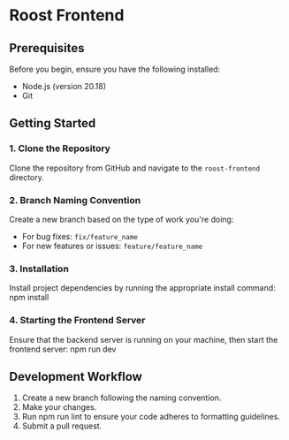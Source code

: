 # Roost Frontend

## Prerequisites

Before you begin, ensure you have the following installed:

- Node.js (version 20.18)
- Git

## Getting Started

### 1. Clone the Repository
Clone the repository from GitHub and navigate to the `roost-frontend` directory.

### 2. Branch Naming Convention
Create a new branch based on the type of work you're doing:

- For bug fixes: `fix/feature_name`
- For new features or issues: `feature/feature_name`

### 3. Installation
Install project dependencies by running the appropriate install command:
npm install

### 4. Starting the Frontend Server
Ensure that the backend server is running on your machine, then start the frontend server:
npm run dev

## Development Workflow

1. Create a new branch following the naming convention.
2. Make your changes.
3. Run npm run lint to ensure your code adheres to formatting guidelines.
4. Submit a pull request.
